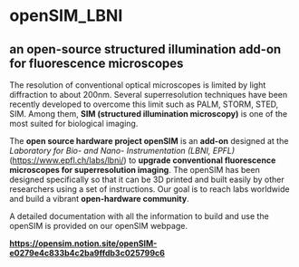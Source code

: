 # openSIM_LBNI

## an open-source structured illumination add-on for fluorescence microscopes

The resolution of conventional optical microscopes is limited by light diffraction to about 200nm. Several superresolution techniques have been recently developed to overcome this limit such as PALM, STORM, STED, SIM. Among them, **SIM (structured illumination microscopy)** is one of the most suited for biological imaging.

The **open source hardware project openSIM** is an **add-on** designed at the *Laboratory for Bio- and Nano- Instrumentation (LBNI, EPFL)* (https://www.epfl.ch/labs/lbni/) to **upgrade conventional fluorescence microscopes for superresolution imaging**. The openSIM has been designed specifically so that it can be 3D printed and built easily by other researchers using a set of instructions. Our goal is to reach labs worldwide and build a vibrant **open-hardware community**.



A detailed documentation with all the information to build and use the openSIM is provided on our openSIM webpage. 

**https://opensim.notion.site/openSIM-e0279e4c833b4c2ba9ffdb3c025799c6**



